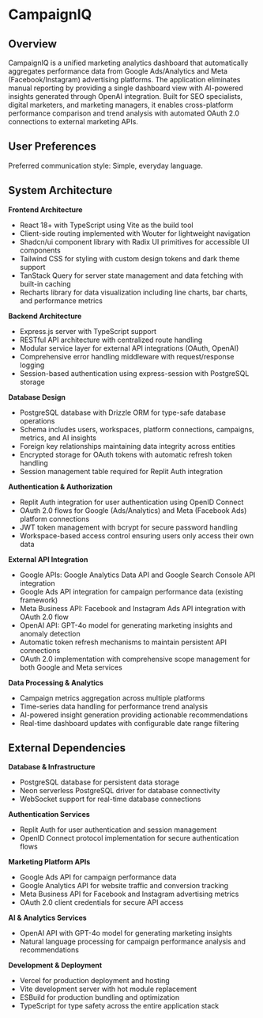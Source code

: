 # CampaignIQ

## Overview

CampaignIQ is a unified marketing analytics dashboard that automatically aggregates performance data from Google Ads/Analytics and Meta (Facebook/Instagram) advertising platforms. The application eliminates manual reporting by providing a single dashboard view with AI-powered insights generated through OpenAI integration. Built for SEO specialists, digital marketers, and marketing managers, it enables cross-platform performance comparison and trend analysis with automated OAuth 2.0 connections to external marketing APIs.

## User Preferences

Preferred communication style: Simple, everyday language.

## System Architecture

**Frontend Architecture**
- React 18+ with TypeScript using Vite as the build tool
- Client-side routing implemented with Wouter for lightweight navigation
- Shadcn/ui component library with Radix UI primitives for accessible UI components
- Tailwind CSS for styling with custom design tokens and dark theme support
- TanStack Query for server state management and data fetching with built-in caching
- Recharts library for data visualization including line charts, bar charts, and performance metrics

**Backend Architecture**
- Express.js server with TypeScript support
- RESTful API architecture with centralized route handling
- Modular service layer for external API integrations (OAuth, OpenAI)
- Comprehensive error handling middleware with request/response logging
- Session-based authentication using express-session with PostgreSQL storage

**Database Design**
- PostgreSQL database with Drizzle ORM for type-safe database operations
- Schema includes users, workspaces, platform connections, campaigns, metrics, and AI insights
- Foreign key relationships maintaining data integrity across entities
- Encrypted storage for OAuth tokens with automatic refresh token handling
- Session management table required for Replit Auth integration

**Authentication & Authorization**
- Replit Auth integration for user authentication using OpenID Connect
- OAuth 2.0 flows for Google (Ads/Analytics) and Meta (Facebook Ads) platform connections
- JWT token management with bcrypt for secure password handling
- Workspace-based access control ensuring users only access their own data

**External API Integration**
- Google APIs: Google Analytics Data API and Google Search Console API integration
- Google Ads API integration for campaign performance data (existing framework)
- Meta Business API: Facebook and Instagram Ads API integration with OAuth 2.0 flow
- OpenAI API: GPT-4o model for generating marketing insights and anomaly detection
- Automatic token refresh mechanisms to maintain persistent API connections
- OAuth 2.0 implementation with comprehensive scope management for both Google and Meta services

**Data Processing & Analytics**
- Campaign metrics aggregation across multiple platforms
- Time-series data handling for performance trend analysis
- AI-powered insight generation providing actionable recommendations
- Real-time dashboard updates with configurable date range filtering

## External Dependencies

**Database & Infrastructure**
- PostgreSQL database for persistent data storage
- Neon serverless PostgreSQL driver for database connectivity
- WebSocket support for real-time database connections

**Authentication Services**
- Replit Auth for user authentication and session management
- OpenID Connect protocol implementation for secure authentication flows

**Marketing Platform APIs**
- Google Ads API for campaign performance data
- Google Analytics API for website traffic and conversion tracking
- Meta Business API for Facebook and Instagram advertising metrics
- OAuth 2.0 client credentials for secure API access

**AI & Analytics Services**
- OpenAI API with GPT-4o model for generating marketing insights
- Natural language processing for campaign performance analysis and recommendations

**Development & Deployment**
- Vercel for production deployment and hosting
- Vite development server with hot module replacement
- ESBuild for production bundling and optimization
- TypeScript for type safety across the entire application stack
